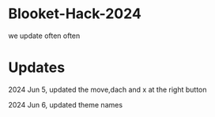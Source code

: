 # Blooket-Hack-2024
we update often often

# Updates
2024 Jun 5, updated the move,dach and x at the right button

2024 Jun 6, updated theme names

